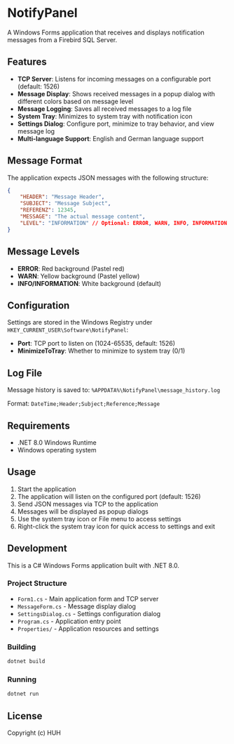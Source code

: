 # NotifyPanel

A Windows Forms application that receives and displays notification messages from a Firebird SQL Server.

## Features

- **TCP Server**: Listens for incoming messages on a configurable port (default: 1526)
- **Message Display**: Shows received messages in a popup dialog with different colors based on message level
- **Message Logging**: Saves all received messages to a log file
- **System Tray**: Minimizes to system tray with notification icon
- **Settings Dialog**: Configure port, minimize to tray behavior, and view message log
- **Multi-language Support**: English and German language support

## Message Format

The application expects JSON messages with the following structure:

```json
{
    "HEADER": "Message Header",
    "SUBJECT": "Message Subject", 
    "REFERENZ": 12345,
    "MESSAGE": "The actual message content",
    "LEVEL": "INFORMATION" // Optional: ERROR, WARN, INFO, INFORMATION
}
```

## Message Levels

- **ERROR**: Red background (Pastel red)
- **WARN**: Yellow background (Pastel yellow)  
- **INFO/INFORMATION**: White background (default)

## Configuration

Settings are stored in the Windows Registry under `HKEY_CURRENT_USER\Software\NotifyPanel`:

- **Port**: TCP port to listen on (1024-65535, default: 1526)
- **MinimizeToTray**: Whether to minimize to system tray (0/1)

## Log File

Message history is saved to: `%APPDATA%\NotifyPanel\message_history.log`

Format: `DateTime;Header;Subject;Reference;Message`

## Requirements

- .NET 8.0 Windows Runtime
- Windows operating system

## Usage

1. Start the application
2. The application will listen on the configured port (default: 1526)
3. Send JSON messages via TCP to the application
4. Messages will be displayed as popup dialogs
5. Use the system tray icon or File menu to access settings
6. Right-click the system tray icon for quick access to settings and exit

## Development

This is a C# Windows Forms application built with .NET 8.0.

### Project Structure

- `Form1.cs` - Main application form and TCP server
- `MessageForm.cs` - Message display dialog
- `SettingsDialog.cs` - Settings configuration dialog
- `Program.cs` - Application entry point
- `Properties/` - Application resources and settings

### Building

```bash
dotnet build
```

### Running

```bash
dotnet run
```

## License

Copyright (c) HUH
